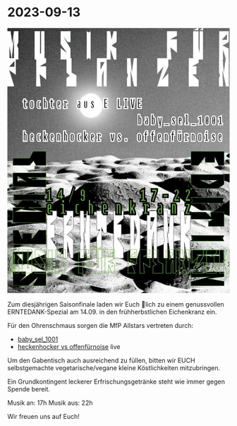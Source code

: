 # 2023-09-13

![](230924.jpg)

Zum diesjährigen Saisonfinale laden wir Euch 🧡lich zu einem genussvollen ERNTEDANK-Spezial am 14.09. in den frühherbstlichen Eichenkranz ein.

Für den Ohrenschmaus sorgen die MfP Allstars vertreten durch:

- [baby_sel_1001](https://soundcloud.com/selmel)
- [heckenhocker vs offenfürnoise](https://soundcloud.com/hagoromohagoromo) live


Um den Gabentisch auch ausreichend zu füllen, bitten wir EUCH selbstgemachte vegetarische/vegane kleine Köstlichkeiten mitzubringen.

Ein Grundkontingent leckerer Erfrischungsgetränke steht wie immer gegen Spende bereit.

Musik an: 17h
Musik aus: 22h

Wir freuen uns auf Euch!